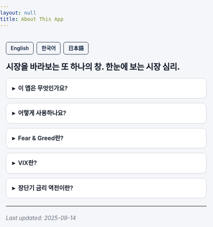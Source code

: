 ```yaml
---
layout: null
title: About This App
---
```


<style>
  :root{
    --fg:#111827;
    --bg:#F4F6F9;     /* 앱 전역 배경색 고정 */
    --muted:#6b7280;
    --border:#d1d5db;
    --card:#ffffff;
    --primary:#142743;
  }

  html, body {
    margin:0; padding:0;
    background:var(--bg); color:var(--fg);
    font-family:-apple-system,BlinkMacSystemFont,"Segoe UI",Roboto,"Noto Sans","Apple SD Gothic Neo",sans-serif;
    line-height:1.6; font-size:16px;
    -webkit-font-smoothing:antialiased; text-rendering:optimizeLegibility;
  }
  main.doc {
    max-width: 720px; margin: 0 auto; padding: 20px 16px 48px;
  }

  .lang-switch {
    display:flex; gap:8px; margin-bottom:16px;
  }
  .lang-switch a {
    padding:5px 12px; border-radius:6px;
    border:1px solid var(--primary);
    color:var(--primary);
    font-size:14px; font-weight:600;
    text-decoration:none;
    transition: all .2s;
    background:var(--bg);
  }
  .lang-switch a:hover {
    background:var(--primary); color:white;
  }

  h1 {
    font-size: 22px; font-weight: 800; letter-spacing:-0.2px;
    margin: 6px 0 12px;
  }
  p.lead { margin: 0 0 12px; color: var(--muted); }

  details {
    border:1px solid var(--border);
    border-radius:12px; background:var(--card);
    overflow:hidden; margin:12px 0;
    box-shadow:0 1px 2px rgba(0,0,0,0.03);
  }
  summary {
    list-style:none; cursor:pointer; font-weight:600;
    padding:14px 16px; user-select:none;
  }
  summary::-webkit-details-marker { display:none; }
  summary::before {
    content:"▸"; display:inline-block; margin-right:8px;
    transition: transform .18s ease;
  }
  details[open] summary::before { transform: rotate(90deg); }
  .details-body { padding: 0 16px 14px; }

  hr { border:0; border-top:1px solid var(--border); margin:20px 0; }
  .updated { color:var(--muted); font-style:italic; font-size:.95rem; margin-top:16px; }
</style>

<main class="doc">

<div class="lang-switch">
  <a href="https://thinker89.github.io/docs_hub/project_market_mood/docs/what_is_this_app_en.html">English</a>
  <a href="https://thinker89.github.io/docs_hub/project_market_mood/docs/what_is_this_app_ko.html">한국어</a>
  <a href="https://thinker89.github.io/docs_hub/project_market_mood/docs/what_is_this_app_ja.html">日本語</a>
</div>

# 시장을 바라보는 또 하나의 창. 한눈에 보는 시장 심리.

<details>
  <summary>이 앱은 무엇인가요?</summary>
  <div class="details-body">
    현재 미국 주식 시장 분위기를 쉽고 빠르게 파악하기 위한 보조 도구예요.<br><br>
    CNN Fear &amp; Greed, VIX 등 시장 심리를 나타내는 지표를 한눈에 쉽게 확인할 수 있어요.
  </div>
</details>

<details>
  <summary>어떻게 사용하나요?</summary>
  <div class="details-body">
    Fear &amp; Greed, VIX, 장단기 금리차. 3개 지표를 중점적으로 살펴보세요.<br><br>
    알림 설정을 통해 관찰하고자 하는 지표를 효과적으로 추적하세요.<br><br>
    화면 배치를 원하는 대로 바꿔보세요.<br><br>
    이 앱은 투자 자문을 제공하지 않아요. 앱에 표시된 모든 정보가 올바른지, 어떤 투자 결정이 올바른지 판단하는 책임은 사용자의 몫이에요.
  </div>
</details>

<details>
  <summary>Fear &amp; Greed란?</summary>
  <div class="details-body">
    CNN Business에서 산출하는 지표로 0에 가까우면 공포, 100에 가까우면 탐욕을 나타내요.<br><br>
    공포에 매수하고 탐욕에 매도하는 전략을 구사하는 투자자에게 유용한 지표로 알려져 있어요.
  </div>
</details>

<details>
  <summary>VIX란?</summary>
  <div class="details-body">
    Market Volatility Index. 시장 변동성 지표예요.<br><br>
    평소에는 10 ~ 20 수준이지만, 시장이 혼란스러운 경우 급격히 치솟는 경향이 있어요.
  </div>
</details>

<details>
  <summary>장단기 금리 역전이란?</summary>
  <div class="details-body">
    채권 금리는 일반적으로 장기채가 높고 단기채가 낮아요.<br><br>
    그런데 미국 10년물 채권 금리와 2년물 채권 금리가 역전되는 경우, 채권 시장이 불황을 예상한다는 뜻이에요.<br><br>
    장단기 금리가 역전되면 머지않아 주식 시장에도 충격이 전파된다고 알려져 있어요.
  </div>
</details>

<hr />
<div class="updated">Last updated: 2025-09-14</div>

</main>
